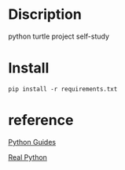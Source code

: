 # Discription
python turtle project self-study

# Install
    pip install -r requirements.txt

# reference 


[Python Guides](https://pythonguides.com/category/python-tutorials/python-turtle/, "Python Guide")


[Real Python](https://realpython.com/beginners-guide-python-turtle/, "Real Python")
